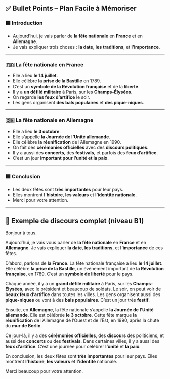 ## ✅ **Bullet Points – Plan Facile à Mémoriser**

### 🟦 **Introduction**

- Aujourd'hui, je vais parler de **la fête nationale** en **France** et en
  **Allemagne**.
- Je vais expliquer trois choses : **la date**, **les traditions**, et
  **l’importance**.

---

### 🇫🇷 **La fête nationale en France**

- Elle a lieu **le 14 juillet**.
- Elle célèbre **la prise de la Bastille** en 1789.
- C’est un **symbole de la Révolution française** et de la **liberté**.
- Il y a **un défilé militaire** à Paris, sur les **Champs-Élysées**.
- On regarde **les feux d’artifice** le soir.
- Les gens organisent **des bals populaires** et **des pique-niques**.

---

### 🇩🇪 **La fête nationale en Allemagne**

- Elle a lieu **le 3 octobre**.
- Elle s’appelle **la Journée de l’Unité allemande**.
- Elle célèbre **la réunification** de l’Allemagne en 1990.
- On fait des **cérémonies officielles** avec des **discours politiques**.
- Il y a aussi des **concerts**, des **festivals**, et parfois des **feux
  d’artifice**.
- C’est un jour **important pour l’unité et la paix**.

---

### 🟩 **Conclusion**

- Les deux fêtes sont **très importantes** pour leur pays.
- Elles montrent **l’histoire**, **les valeurs** et **l’identité nationale**.
- Merci pour votre attention.

---

## 🎤 **Exemple de discours complet (niveau B1)**

Bonjour à tous.

Aujourd’hui, je vais vous parler de **la fête nationale** en **France** et en
**Allemagne**. Je vais expliquer **la date**, **les traditions**, et
**l’importance** de ces fêtes.

D’abord, parlons de **la France**. La fête nationale française a lieu **le 14
juillet**. Elle célèbre **la prise de la Bastille**, un événement important de
**la Révolution française**, en 1789. C’est un **symbole de liberté** pour le
pays.

Chaque année, il y a un **grand défilé militaire** à Paris, sur les
**Champs-Élysées**, avec le président et beaucoup de soldats. Le soir, on peut
voir de **beaux feux d’artifice** dans toutes les villes. Les gens organisent
aussi des **pique-niques** ou vont à des **bals populaires**. C’est un jour très
**festif**.

Ensuite, en **Allemagne**, la fête nationale s’appelle **la Journée de l’Unité
allemande**. Elle est célébrée **le 3 octobre**. Cette fête marque **la
réunification** de l’Allemagne de l’Ouest et de l’Est, en 1990, après la chute
du **mur de Berlin**.

Ce jour-là, il y a des **cérémonies officielles**, des **discours** des
politiciens, et aussi des **concerts** ou des **festivals**. Dans certaines
villes, il y a aussi des **feux d’artifice**. C’est une journée pour célébrer
**l’unité** et **la paix**.

En conclusion, les deux fêtes sont **très importantes** pour leur pays. Elles
montrent **l’histoire**, **les valeurs** et **l’identité** nationale.

Merci beaucoup pour votre attention.
